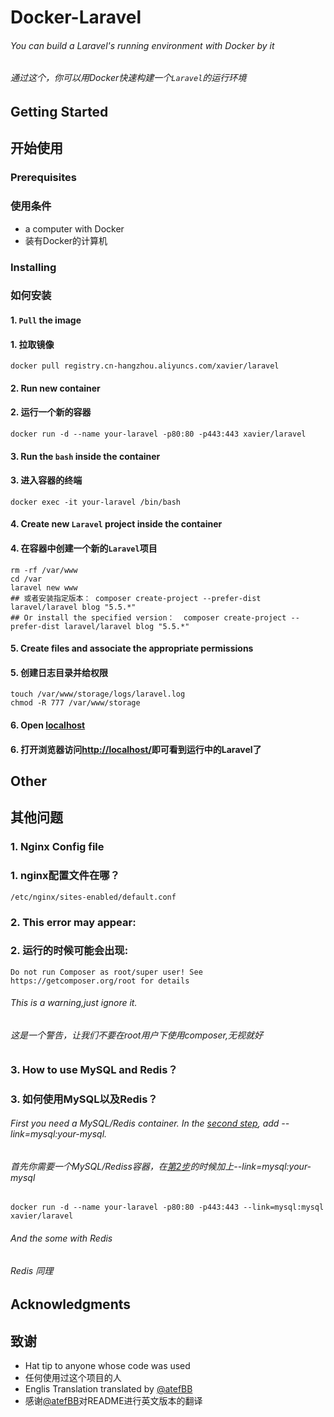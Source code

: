 # Docker-Laravel

###### You can build a Laravel's running environment with Docker by it
###### 通过这个，你可以用Docker快速构建一个`Laravel`的运行环境

## Getting Started
## 开始使用

### Prerequisites
### 使用条件
* a computer with Docker
* 装有Docker的计算机

### Installing
### 如何安装

#### 1. `Pull` the image
#### 1. 拉取镜像

    docker pull registry.cn-hangzhou.aliyuncs.com/xavier/laravel

#### <span id="step2Eng">2. Run new container</span>
#### <span id="step2Chn">2. 运行一个新的容器</span>

    docker run -d --name your-laravel -p80:80 -p443:443 xavier/laravel
    
#### 3. Run the `bash` inside the container
#### 3. 进入容器的终端

    docker exec -it your-laravel /bin/bash
    
#### 4. Create new `Laravel` project inside the container
#### 4. 在容器中创建一个新的`Laravel`项目

    rm -rf /var/www  
    cd /var 
    laravel new www
    ## 或者安装指定版本： composer create-project --prefer-dist laravel/laravel blog "5.5.*"
    ## Or install the specified version：  composer create-project --prefer-dist laravel/laravel blog "5.5.*"

#### 5. Create files and associate the appropriate permissions
#### 5. 创建日志目录并给权限

    touch /var/www/storage/logs/laravel.log
    chmod -R 777 /var/www/storage
    
#### 6. Open [localhost](http://localhost/)
#### 6. 打开浏览器访问[http://localhost/](http://localhost/ "Laravel")即可看到运行中的Laravel了

## Other
## 其他问题

### 1. Nginx Config file
### 1. nginx配置文件在哪？

    /etc/nginx/sites-enabled/default.conf

### 2. This error may appear:
### 2. 运行的时候可能会出现:

    Do not run Composer as root/super user! See https://getcomposer.org/root for details

###### This is a warning,just ignore it.
###### 这是一个警告，让我们不要在root用户下使用composer,无视就好

### 3. How to use MySQL and Redis？
### 3. 如何使用MySQL以及Redis？

###### First you need a MySQL/Redis container. In the [second step](#step2Eng), add --link=mysql:your-mysql.
###### 首先你需要一个MySQL/Rediss容器，在[第2步](#step2Chn)的时候加上--link=mysql:your-mysql

    docker run -d --name your-laravel -p80:80 -p443:443 --link=mysql:mysql xavier/laravel
   
###### And the some with Redis
###### Redis 同理

## Acknowledgments
## 致谢

* Hat tip to anyone whose code was used
* 任何使用过这个项目的人
* Englis Translation translated by [@atefBB](https://github.com/atefBB)
* 感谢[@atefBB](https://github.com/atefBB)对README进行英文版本的翻译

